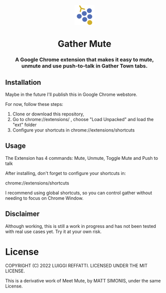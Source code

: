 <p align="center">
<img src="https://raw.githubusercontent.com/Aeradon/gather-mute/master/assets/logo.png" alt="Gather Mute" style="max-width:100%;" width="64" height="64">
</p>

<h1 align="center">Gather Mute</h1>
<h3 align="center">A Google Chrome extension that makes it easy to mute, unmute and use push-to-talk in Gather Town tabs.</h3>

## Installation

Maybe in the future I'll publish this in Google Chrome webstore.

For now, follow these steps:

1. Clone or download this repository, 
2. Go to chrome://extensions/ , choose "Load Unpacked" and load the "ext" folder
3. Configure your shortcuts in chrome://extensions/shortcuts

<!-- [<img src="install.png" width="175px">][webstore-url] -->
<!-- [webstore-url]: https://chrome.google.com/webstore/detail/meet-mute/dkgoclojlihiolngeagmhkjiglmoeeic -->

## Usage

The Extension has 4 commands: Mute, Unmute, Toggle Mute and Push to talk

After installing, don't forget to configure your shortcuts in:

chrome://extensions/shortcuts

I recommend using global shortcuts, so you can control gather without needing to focus on Chrome Window.

## Disclaimer

Although working, this is still a work in progress and has not been tested with real use cases yet.
Try it at your own risk.

# License

COPYRIGHT (C) 2022 LUIGGI REFFATTI. LICENSED UNDER THE MIT LICENSE.

This is a derivative work of Meet Mute, by MATT SIMONIS, under the same License.
